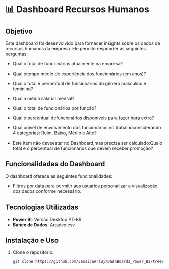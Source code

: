 # 📊 Dashboard Recursos Humanos

<!-- <div align="center">

<img src="" width="1050px" />

</div> -->


## Objetivo
Este dashboard foi desenvolvido para fornecer insights sobre os dados de recursos humanos da empresa. Ele permite responder às seguintes perguntas:

- Qual o total de funcionários atualmente na empresa?

- Qual otempo médio de experiência dos funcionários (em anos)?

- Qual o total e percentual de funcionários do gênero masculino e feminino?

- Qual a média salarial mensal?

- Qual o total de funcionários por função?

- Qual o percentual defuncionários disponíveis para fazer hora extra?

- Qual onível de envolvimento dos funcionários no trabalhoconsiderando 4 categorias: Ruim, Baixo, Médio e Alto?

- Este item não deveestar no Dashboard,mas precisa ser calculado:Qualo total e o percentual de funcionários que devem receber promoção?

## Funcionalidades do Dashboard
O dashboard oferece as seguintes funcionalidades:

- Filtros por data para permitir aos usuários personalizar a visualização dos dados conforme necessário.

## Tecnologias Utilizadas
- **Power BI**: Versão Desktop PT-BR
- **Banco de Dados**: Arquivo.csv

## Instalação e Uso
1. Clone o repositório:
   ```bash
   git clone https://github.com/JessicaArauj/DashBoards_Power_BI/tree/main/RH

